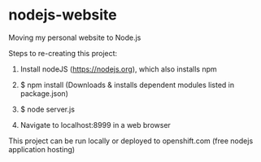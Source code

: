 
# nodejs-website
Moving my personal website to Node.js

Steps to re-creating this project:

1. Install nodeJS (https://nodejs.org), which also installs npm

2. $ npm install (Downloads & installs dependent modules listed in package.json)

3. $ node server.js

4. Navigate to localhost:8999 in a web browser

This project can be run locally or deployed to openshift.com (free nodejs application hosting)
